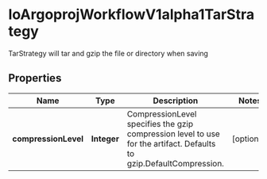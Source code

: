 

# IoArgoprojWorkflowV1alpha1TarStrategy

TarStrategy will tar and gzip the file or directory when saving

## Properties

Name | Type | Description | Notes
------------ | ------------- | ------------- | -------------
**compressionLevel** | **Integer** | CompressionLevel specifies the gzip compression level to use for the artifact. Defaults to gzip.DefaultCompression. |  [optional]



